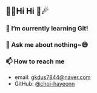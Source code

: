 ## 🌟🌠Hi Hi 💫☄



### 🌱 I’m currently learning Git!
### 💬 Ask me about nothing~😅
### 📫 How to reach me
- email: gkdus7844@naver.com
- GitHub: [@choi-hayeonn](https://github.com/choi-hayeonn)

